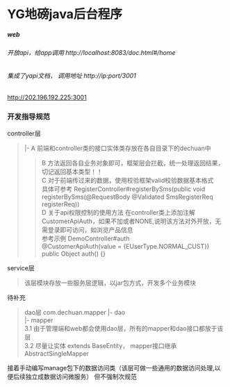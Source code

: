 # YG地磅java后台程序

##### web
###### 开放api，给app调用 http://localhost:8083/doc.html#/home
###### 集成了yapi文档， 调用地址 http://ip:port/3001
http://202.196.192.225:3001

### 开发指导规范

controller层  
>|- A 前端和controller类的接口实体类存放在各自目录下的dechuan中  
   > >B 方法返回各自业务对象即可，框架层会拦截，统一处理返回结果，切记返回基本类型！！  
      C 对于前端传过来的数据，使用校验框架valid校验数据基本格式  
   具体可参考 RegisterController#registerBySms(public void registerBySms(@RequestBody @Validated SmsRegisterReq registerReq))  
   D 关于api权限控制的使用方法
   在controller类上添加注解CustomerApiAuth，如果不加或者NONE,说明该方法对外开放，无需登录即可访问，如浏览产品信息  
   参考示例 DemoController#auth  
   @CustomerApiAuth(value = {EUserType.NORMAL_CUST})
   public Object auth() {}

 service层  
 
   >该层模块存放一些服务层逻辑，以jar包方式，开发多个业务模块

待补充  
>dao层 com.dechuan.mapper
|- dao  
>|- mapper  
3.1 由于管理端和web都会使用dao层，所有的mapper和dao接口都放于该层  
3.2 尽量让实体 extends BaseEntity， mapper接口继承AbstractSingleMapper  

接着手动编写manage包下的数据访问类（该层可做一些通用的数据访问处理,以便后续独立成数据访问微服务）
但不强制次规范